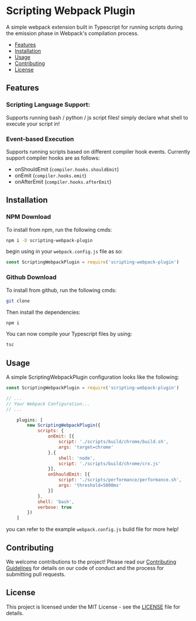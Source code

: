 # Scripting Webpack Plugin

A simple webpack extension built in Typescript for running scripts during the emission phase in Webpack's compilation process. 

- [Features](#features)
- [Installation](#installation)
- [Usage](#usage)
- [Contributing](#contributing)
- [License](#license)


## Features

### Scripting Language Support: 

Supports running bash / python / js script files! simply declare what shell to execute your script in!

### Event-based Execution

Supports running scripts based on different compiler hook events. Currently support compiler hooks are as follows:

- onShouldEmit (`compiler.hooks.shouldEmit`)
- onEmit (`compiler.hooks.emit`)
- onAfterEmit (`compiler.hooks.afterEmit`)


## Installation

### NPM Download 

To install from npm, run the following cmds:

```bash
npm i -D scripting-webpack-plugin
```

begin using in your `webpack.config.js` file as so:

```javascript
const ScriptingWebpackPlugin = require('scripting-webpack-plugin')
```

### Github Download

To install from github, run the following cmds:

```bash
git clone 
```

Then install the dependencies:

```bash
npm i
```

You can now compile your Typescript files by using:

```bash
tsc
```

## Usage
A simple ScriptingWebpackPlugin configuration looks like the following: 

```javascript
const ScriptingWebpackPlugin = require('scripting-webpack-plugin')

// ...
// Your Webpack Configuration...
// ...

    plugins: [
        new ScriptingWebpackPlugin({
            scripts: {
                onEmit: [{
                    script: './scripts/build/chrome/build.sh',
                    args: 'target=chrome'
                },{
                    shell: 'node',
                    script: './scripts/build/chrome/crx.js'
                }],
                onShouldEmit: [{
                    script: './scripts/performance/performance.sh',
                    args: 'threshold=5000ms'
                }]
            },
            shell: 'bash',
            verbose: true
        })
    ]
```

you can refer to the example `webpack.config.js` build file for more help!

## Contributing

We welcome contributions to the project! Please read our [Contributing Guidelines](CONTRIBUTING.md) for details on our code of conduct and the process for submitting pull requests.

## License

This project is licensed under the MIT License - see the [LICENSE](LICENSE) file for details.
